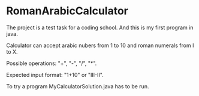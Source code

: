 # RomanArabicCalculator
The project is a test task for a coding school. And this is my first program in java.

Calculator can accept arabic nubers from 1 to 10 and roman numerals from I to X. 

Possible operations: "+", "-", "/", "*".

Expected input format: "1+10" or "III-II".

To try a program MyCalculatorSolution.java has to be run.
